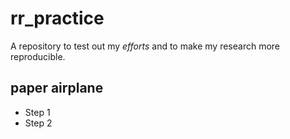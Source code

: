 # rr_practice

A repository to test out my *efforts* and to make my research more reproducible.

## paper airplane

* Step 1
* Step 2
